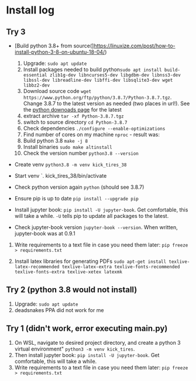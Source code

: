 # Install log

## Try 3 

- [Build python 3.8+ from source(]https://linuxize.com/post/how-to-install-python-3-8-on-ubuntu-18-04/)
    1. Upgrade: `sudo apt update`
    1. Install packages needed to build python`sudo apt install build-essential zlib1g-dev libncurses5-dev libgdbm-dev libnss3-dev libssl-dev libreadline-dev libffi-dev libsqlite3-dev wget libbz2-dev`
    1. Download source code `wget https://www.python.org/ftp/python/3.8.7/Python-3.8.7.tgz`. Change 3.8.7 to the latest version as needed (two places in url!). See the [python downoads page](https://www.python.org/downloads/source/) for the latest
    1. extract archive `tar -xf Python-3.8.7.tgz`
    1. switch to source directory `cd Python-3.8.7`
    1. Check dependencies `./configure --enable-optimizations`
    1. Find number of cores on my machine `nproc` - result was:
    1. Build python 3.8 `make -j 8`
    1. Install binaries `sudo make altinstall`
    1. Check the version number `python3.8 --version`

- Create venv `python3.8 -m venv kick_tires_38`

- Start venv `. kick_tires_38/bin/activate

- Check python version again `python` (should see 3.8.7)

- Ensure pip is up to date `pip install --upgrade pip`

- Install jupyter book: `pip install -U jupyter-book`. Get comfortable, this will take a while. `-U` tells pip to update all packages to the latest.

- Check jupyter-book version `jupyter-book --version`. When written, jupyter-book was at 0.9.1

1. Write requirements to a text file in case you need them later: `pip freeze > requirements.txt`

1. Install latex libraries for generating PDFs `sudo apt-get install texlive-latex-recommended texlive-latex-extra texlive-fonts-recommended texlive-fonts-extra texlive-xetex latexmk`

## Try 2 (python 3.8 would not install)

1. Upgrade: `sudo apt update`
1. deadsnakes PPA did not work for me

## Try 1 (didn't work, error executing main.py)

1. On WSL, navigate to desired project directory, and create a python 3 virtual environment" `python3 -m venv kick_tires`.
1. Then install jupyter book: `pip install -U jupyter-book`. Get comfortable, this will take a while.
1. Write requirements to a text file in case you need them later: `pip freeze > requirements.txt`